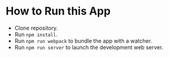# How to Run this App
  * Clone repository.
  * Run `npm install`.
  * Run `npm run webpack` to bundle the app with a watcher.
  * Run `npm run server` to launch the development web server.
